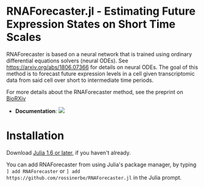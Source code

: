 # RNAForecaster.jl - Estimating Future Expression States on Short Time Scales

RNAForecaster is based on a neural network that is trained using ordinary differential equations solvers (neural ODEs). See https://arxiv.org/abs/1806.07366
for details on neural ODEs. The goal of this method is to forecast future expression levels in a cell given transcriptomic data from said cell over short to
intermediate time periods.

For more details about the RNAForecaster method, see the preprint on [BioRXiv](https://doi.org/10.1101/2022.08.04.502825)

- **Documentation**: [![][docs-latest-img]][docs-latest-url]

[docs-latest-img]: https://img.shields.io/badge/docs-dev-blue.svg
[docs-latest-url]: https://rossinerbe.github.io/RNAForecaster.jl/dev/

# Installation
Download [Julia 1.6 or later](https://julialang.org/), if you haven't already.

You can add RNAForecaster from using Julia's package manager, by typing `] add RNAForecaster` or `] add https://github.com/rossinerbe/RNAForecaster.jl` in the Julia prompt.



